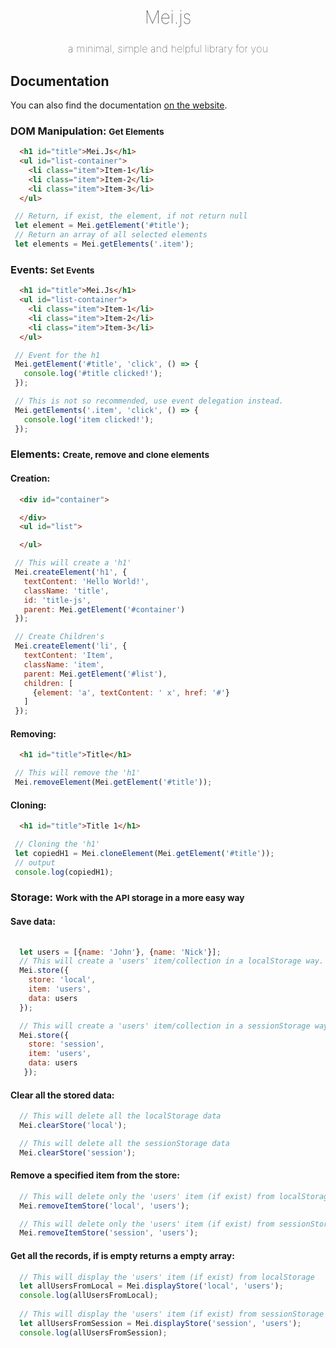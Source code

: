 <h1 style="text-align: center; font-weight: lighter;">Mei.js</h1>
<h3 style="text-align: center; font-weight: lighter;"> a minimal, simple and helpful library for you</h3>


## Documentation

You can also find the documentation [on the website](https://germancutraro.github.io/Meijs/).  

### DOM Manipulation: <small>Get Elements</small>

```html
  <h1 id="title">Mei.Js</h1>
  <ul id="list-container">
    <li class="item">Item-1</li>
    <li class="item">Item-2</li>
    <li class="item">Item-3</li>
  </ul>
```

```javascript
 // Return, if exist, the element, if not return null
 let element = Mei.getElement('#title');
 // Return an array of all selected elements
 let elements = Mei.getElements('.item'); 
 ```

### Events: <small>Set Events</small>

```html
  <h1 id="title">Mei.Js</h1>
  <ul id="list-container">
    <li class="item">Item-1</li>
    <li class="item">Item-2</li>
    <li class="item">Item-3</li>
  </ul>
```

```javascript
 // Event for the h1 
 Mei.getElement('#title', 'click', () => {
   console.log('#title clicked!');
 });

 // This is not so recommended, use event delegation instead.
 Mei.getElements('.item', 'click', () => {
   console.log('item clicked!');
 });
 ```

### Elements: <small>Create, remove and clone elements</small>

#### Creation:

```html
  <div id="container">

  </div>
  <ul id="list">

  </ul>
```

```javascript
 // This will create a 'h1'
 Mei.createElement('h1', {
   textContent: 'Hello World!',
   className: 'title',
   id: 'title-js',
   parent: Mei.getElement('#container')
 });

 // Create Children's
 Mei.createElement('li', {
   textContent: 'Item',
   className: 'item',
   parent: Mei.getElement('#list'),
   children: [
     {element: 'a', textContent: ' x', href: '#'}
   ]
 });
 ```

#### Removing:

```html
  <h1 id="title">Title</h1>
```

```javascript
 // This will remove the 'h1'
 Mei.removeElement(Mei.getElement('#title'));
 ```

#### Cloning:

```html
  <h1 id="title">Title 1</h1>
```

```javascript
 // Cloning the 'h1'
 let copiedH1 = Mei.cloneElement(Mei.getElement('#title'));
 // output
 console.log(copiedH1);
 ```

### Storage: <small>Work with the API storage in a more easy way</small>

#### Save data:

```javascript
 
  let users = [{name: 'John'}, {name: 'Nick'}];
  // This will create a 'users' item/collection in a localStorage way.      
  Mei.store({
    store: 'local',
    item: 'users',
    data: users
  });

  // This will create a 'users' item/collection in a sessionStorage way.
  Mei.store({
    store: 'session',
    item: 'users',
    data: users
   });
 ```

#### Clear all the stored data:

```javascript
  // This will delete all the localStorage data     
  Mei.clearStore('local');

  // This will delete all the sessionStorage data  
  Mei.clearStore('session');
 ```

#### Remove a specified item from the store:

```javascript
  // This will delete only the 'users' item (if exist) from localStorage     
  Mei.removeItemStore('local', 'users');

  // This will delete only the 'users' item (if exist) from sessionStorage     
  Mei.removeItemStore('session', 'users');
 ```

#### Get all the records, if is empty returns a empty array:

```javascript
  // This will display the 'users' item (if exist) from localStorage     
  let allUsersFromLocal = Mei.displayStore('local', 'users');
  console.log(allUsersFromLocal);
  
  // This will display the 'users' item (if exist) from sessionStorage     
  let allUsersFromSession = Mei.displayStore('session', 'users');
  console.log(allUsersFromSession);
 ```
 

